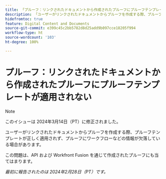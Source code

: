```yaml
---
title: 「プルーフ：リンクされたドキュメントから作成されたプルーフにプルーフテンプレートが適用されない」
description: 「ユーザーがリンクされたドキュメントからプルーフを作成する際、プルーフテンプレートが正しく適用されず、プルーフにワークフローなどの情報が欠落している場合があります。」
hidefromtoc: true
feature: Digital Content and Documents
source-git-commit: e399c45c2bb5782d8d25add9b097cce18205f994
workflow-type: ht
source-wordcount: '103'
ht-degree: 100%

---
```



# プルーフ：リンクされたドキュメントから作成されたプルーフにプルーフテンプレートが適用されない

<!--On WF, WFF, WFP TOCs-->

>[!NOTE]
>
>このイシューは 2024年3月14日（PT）に修正されました。

ユーザーがリンクされたドキュメントからプルーフを作成する際、プルーフテンプレートが正しく適用されず、プルーフにワークフローなどの情報が欠落している場合があります。

この問題は、API および Workfront Fusion を通じて作成されたプルーフにも当てはまります。

_最初に報告されたのは 2024年2月28日（PT）です。_
